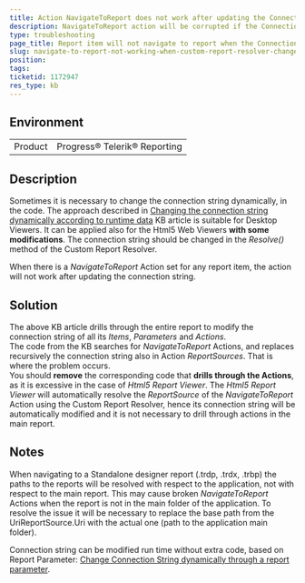 ```yaml
---
title: Action NavigateToReport does not work after updating the Connection String dynamically in a Custom Report Resolver
description: NavigateToReport action will be corrupted if the Connection String is changed dynamically in the Custom Report Resolver
type: troubleshooting
page_title: Report item will not navigate to report when the Connection String is modified dynamically in the code
slug: navigate-to-report-not-working-when-custom-report-resolver-changes-connectionstring-dynamically
position: 
tags: 
ticketid: 1172947
res_type: kb
---
```


## Environment
<table>
	<tr>
		<td>Product</td>
		<td>Progress® Telerik® Reporting</td>
	</tr>
</table>


## Description
Sometimes it is necessary to change the connection string dynamically, in the code. The approach described in  [Changing the connection string dynamically according to runtime data](https://www.telerik.com/support/kb/reporting/details/changing-the-connection-string-dynamically-according-to-runtime-data) KB article is suitable for Desktop Viewers.
It can be applied also for the Html5 Web Viewers __with some modifications__. The connection string should be changed in the _Resolve()_ method of the Custom Report Resolver.

When there is a _NavigateToReport_ Action set for any report item, the action will not work after updating the connection string.

## Solution
The above KB article drills through the entire report to modify the connection string of all its _Items_, _Parameters_ and _Actions_.  
The code from the KB searches for _NavigateToReport_ Actions, and replaces recursively the connection string also in Action _ReportSources_. That is where the problem occurs.  
You should **remove** the corresponding code that **drills through the Actions**, as it is excessive in the case of _Html5 Report Viewer_. 
The _Html5 Report Viewer_ will automatically resolve the _ReportSource_ of the _NavigateToReport_ Action using the Custom Report Resolver, hence its connection string will be automatically modified and it is not necessary to drill through actions in the main report.  

## Notes
When navigating to a Standalone designer report (.trdp, .trdx, .trbp) the paths to the reports will be resolved with respect to the application, not with respect to the main report. This may cause broken _NavigateToReport_ Actions when the report is not in the main folder of the application. To resolve the issue it will be necessary to replace the base path from the UriReportSource.Uri with the actual one (path to the application main folder).


Connection string can be modified run time without extra code, based on Report Parameter: [Change Connection String dynamically through a report parameter](https://docs.telerik.com/reporting/knowledge-base/how-to-pass-connectionstring-to-report-dynamically-through-report-parameter).
